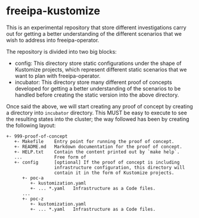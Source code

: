 # freeipa-kustomize

This is an experimental repository that store different investigations
carry out for getting a better understanding of the different scenarios
that we wish to address into freeipa-operator.

The repository is divided into two big blocks:

- config: This directory store static configurations under the shape of
  Kustomize projects, which represent different static scenarios that
  we want to plan with freeipa-operator.
- incubator: This directory store many different proof of concepts developed
  for getting a better understanding of the scenarios to be handled before
  creating the static version into the above directory.

Once said the above, we will start creating any proof of concept by creating
a directory into `incubator` directory. This MUST be easy to execute to see
the resulting states into the cluster; the way followed has been by creating
the following layout:

```raw
+- 999-proof-of-concept
   +- Makefile    Entry point for running the proof of concept.
   +- README.md   Markdown documentation for the proof of concept.
   +- HELP.txt    Contain the content printed out by `make help`.
   ...            Free form of 
   +- config      [optional] If the proof of concept is including
                  infrastructure configuration, this directory will
                  contain it in the form of Kustomize projects.
      +- poc-a
         +- kustomization.yaml
         +- ... *.yaml   Infrastructure as a Code files.
      ...
      +- poc-z
         +- kustomization.yaml
         +- ... *.yaml   Infrastructure as a Code files.
```

